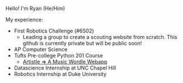 Hello!
I'm Ryan (He/Him)

My experience:
- First Robotics Challenge (#6502)
  - Leading a group to create a scouting website from scratch. This github is currently private but will be public soon! 
- AP Computer Science 
- Tufts Pre-college Python 201 Course
  - [Artistle => A Music Wordle Webapp](https://ryfi.pythonanywhere.com/single-player) 
- Datascience Internship at UNC Chapel Hill
- Robotics Internship at Duke University
